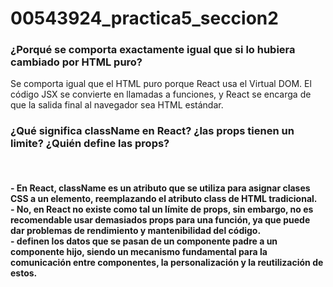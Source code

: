﻿# 00543924_practica5_seccion2

<h3>¿Porqué se comporta exactamente igual que si lo hubiera cambiado por HTML puro?</h3>
</h4>Se comporta igual que el HTML puro porque React usa el Virtual DOM. El código JSX se convierte en llamadas a funciones, y React se encarga de que la salida final al navegador sea HTML estándar.</h4>

<h3>¿Qué significa className en React? ¿las props tienen un limite? ¿Quién define las props?</h3>
<br>
<h4>- En React, className es un atributo que se utiliza para asignar clases CSS a un elemento, reemplazando el atributo class de HTML tradicional.<br>
- No, en React no existe como tal un límite de props, sin embargo, no es recomendable usar demasiados props para una función, ya que puede dar problemas de rendimiento y mantenibilidad del código.<br>
- definen los datos que se pasan de un componente padre a un componente hijo, siendo un mecanismo fundamental para la comunicación entre componentes, la personalización y la reutilización de estos.</h4>
